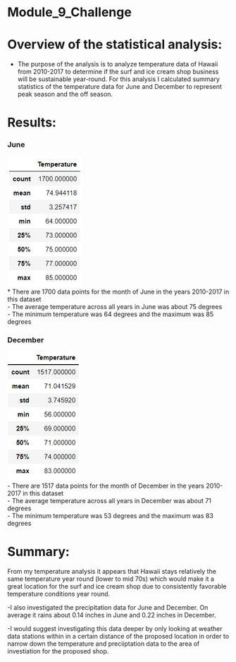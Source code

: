 # Module_9_Challenge

# Overview of the statistical analysis:
  - The purpose of the analysis is to analyze temperature data of Hawaii from 2010-2017 to determine if the surf and ice cream shop business will be sustainable year-round. For this analysis I calculated summary statistics of the temperature data for June and December to represent peak season and the off season. 

# Results:
  ### June
  ![This is an image](https://github.com/nsmeltz/Module_9_Challenge/blob/cfcce8c1f2e1c5bbd7970bca05433740b1266e14/June.png)                                      
    * There are 1700 data points for the month of June in the years 2010-2017 in this dataset                  
    - The average temperature across all years in June was about 75 degrees            
    - The minimum temperature was 64 degrees and the maximum was 85 degrees             
    
  ### December
  ![This is an image](https://github.com/nsmeltz/Module_9_Challenge/blob/cfcce8c1f2e1c5bbd7970bca05433740b1266e14/December.png)                             
    - There are 1517 data points for the month of December in the years 2010-2017 in this dataset                       
    - The average temperature across all years in December was about 71 degrees             
    - The minimum temperature was 53 degrees and the maximum was 83 degrees          
# Summary:
From my temperature analysis it appears that Hawaii stays relatively the same temperature year round (lower to mid 70s) which would make it a great location for the surf and ice cream shop due to consistently favorable temperature conditions year round.  

-I also investigated the precipitation data for June and December. On average it rains about 0.14 inches in June and 0.22 inches in December. 

-I would suggest investigating this data deeper by only looking at weather data stations within in a certain distance of the proposed location in order to narrow down the temperature and preciiptation data to the area of investiation for the proposed shop. 
